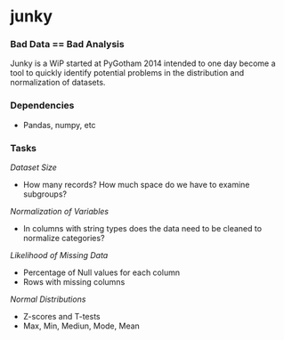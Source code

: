 junky
=====

### Bad Data == Bad Analysis
Junky is a WiP started at PyGotham 2014 intended to one day become a tool to quickly identify potential problems in the distribution and normalization of datasets.

### Dependencies
- Pandas, numpy, etc


### Tasks
_Dataset Size_
  - How many records? How much space do we have to examine subgroups?
  
_Normalization of Variables_
  - In columns with string types does the data need to be cleaned to normalize categories?
  
_Likelihood of Missing Data_
  - Percentage of Null values for each column
  - Rows with missing columns

_Normal Distributions_
  - Z-scores and T-tests
  - Max, Min, Mediun, Mode, Mean
